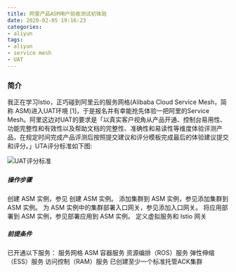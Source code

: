```yaml
---
title: 阿里产品ASM用户验收测试初体验
date: 2020-02-05 19:16:23
categories:
- aliyun
tags:
- aliyun
- service mesh
- UAT
---
```


### 简介

我正在学习Istio，正巧碰到阿里云的服务网格(Alibaba Cloud Service Mesh，简称 ASM)进入UAT环境 [1]，于是报名并有幸能抢先体验一把阿里的Service Mesh。阿里这边对UAT的要求是「以真实客户视角从产品开通、控制台易用性、功能完整性和有效性以及帮助文档的完整性、准确性和易读性等维度体验评测产品，在规定时间完成产品评测后按照提交建议和评分模板完成最后的体验建议提交和评分。」UTA评分标准如下图:

![UAT评分标准](/images/alis/asm_uat1.png)

### 


##### 操作步骤

创建 ASM 实例，参见 创建 ASM 实例。
添加集群到 ASM 实例，参见添加集群到 ASM 实例。
为 ASM 实例中的集群部署入口网关，参见添加入口网关。
将应用部署到 ASM 实例，参见部署应用到 ASM 实例。
定义虚拟服务和 Istio 网关

##### 前提条件

已开通以下服务：
服务网格 ASM
容器服务
资源编排（ROS）服务
弹性伸缩（ESS）服务
访问控制（RAM）服务
已创建至少一个标准托管ACK集群





[^1]: https://mvp.aliyun.com/crowdsource/assignment/393
